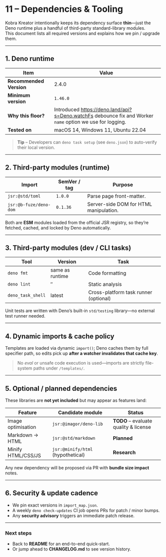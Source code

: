 # 11 – Dependencies & Tooling

Kobra Kreator intentionally keeps its dependency surface **thin**—just the Deno
runtime plus a handful of third-party standard-library modules.  
This document lists all required versions and explains how we pin / upgrade
them.

---

## 1. Deno runtime

| Item | Value |
| ---- | ----- |
| **Recommended Version** | 2.4.0 |
| **Minimum version** | `1.46.0` <!-- TODO: bump when we rely on a newer API --> |
| **Why this floor?** | Introduced <https://deno.land/api?s=Deno.watchFs> debounce fix and Worker `name` option we use for logging. |
| **Tested on** | macOS 14, Windows 11, Ubuntu 22.04 |

> **Tip** – Developers can `deno task setup` (see `deno.json`) to auto-verify
> their local version.

---

## 2. Third-party modules (runtime)

| Import | SemVer / tag | Purpose |
| ------ | ------------ | ------- |
| `jsr:@std/toml` | `1.0.0` | Parse page front-matter. |
| `jsr:@b-fuze/deno-dom` | `0.1.36` | Server-side DOM for HTML manipulation. |

Both are **ESM** modules loaded from the official JSR registry, so they’re
fetched, cached, and locked by Deno automatically.

<!-- TODO: add checksum lockfile once JSR supports it. -->

---

## 3. Third-party modules (dev / CLI tasks)

| Tool | Version | Task |
| ---- | ------- | ---- |
| `deno fmt` | same as runtime | Code formatting |
| `deno lint` | ″ | Static analysis |
| `deno_task_shell` | latest | Cross-platform task runner (optional) |

Unit tests are written with Deno’s built-in `std/testing` library—no external
test runner needed.

---

## 4. Dynamic imports & cache policy

Templates are loaded via dynamic `import()`; Deno caches them by full specifier
path, so edits pick up **after a watcher invalidates that cache key**.

> No *eval* or unsafe code execution is used—imports are strictly file-system
> paths under `/templates/`.

---

## 5. Optional / planned dependencies

These libraries are **not yet included** but may appear as features land:

| Feature | Candidate module | Status |
| ------- | ---------------- | ------ |
| Image optimisation | `jsr:@imagor/deno-lib` | **TODO** – evaluate quality & license |
| Markdown → HTML | `jsr:@std/markdown` | **Planned** |
| Minify HTML/CSS/JS | `jsr:@minify/html` (hypothetical) | **Research** |

Any new dependency will be proposed via PR with **bundle size impact** notes.

---

## 6. Security & update cadence

* We pin exact versions in `import_map.json`.
* A weekly `deno check-updates` CI job opens PRs for patch / minor bumps.
* Any **security advisory** triggers an immediate patch release.

<!-- TODO: write Github workflow file once repo is public. -->

---

### Next steps
* Back to **README** for an end-to-end quick-start.
* Or jump ahead to **CHANGELOG.md** to see version history.

